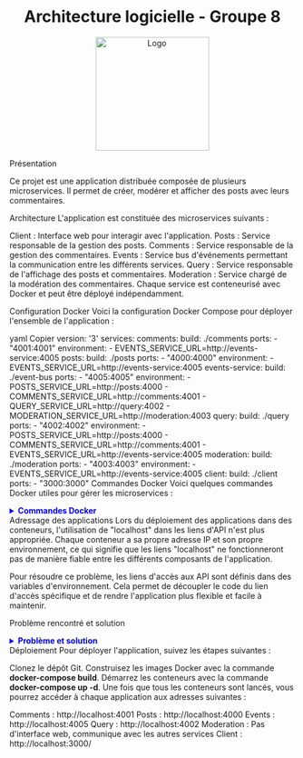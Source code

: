 <h1 align="center">Architecture logicielle - Groupe 8</h1> <p align="center"> <img src="https://github.com/your-username/your-repo/blob/main/logo.png" alt="Logo" width="200"> </p>
Présentation

Ce projet est une application distribuée composée de plusieurs microservices. Il permet de créer, modérer et afficher des posts avec leurs commentaires.

Architecture
L'application est constituée des microservices suivants :

Client : Interface web pour interagir avec l'application.
Posts : Service responsable de la gestion des posts.
Comments : Service responsable de la gestion des commentaires.
Events : Service bus d'événements permettant la communication entre les différents services.
Query : Service responsable de l'affichage des posts et commentaires.
Moderation : Service chargé de la modération des commentaires.
Chaque service est conteneurisé avec Docker et peut être déployé indépendamment.

Configuration Docker
Voici la configuration Docker Compose pour déployer l'ensemble de l'application :

yaml
Copier
version: '3'
services:
  comments:
    build: ./comments
    ports:
      - "4001:4001"
    environment:
      - EVENTS_SERVICE_URL=http://events-service:4005
  posts:
    build: ./posts
    ports:
      - "4000:4000"
    environment:
      - EVENTS_SERVICE_URL=http://events-service:4005
  events-service:
    build: ./event-bus
    ports:
      - "4005:4005"
    environment:
      - POSTS_SERVICE_URL=http://posts:4000
      - COMMENTS_SERVICE_URL=http://comments:4001
      - QUERY_SERVICE_URL=http://query:4002
      - MODERATION_SERVICE_URL=http://moderation:4003
  query:
    build: ./query
    ports:
      - "4002:4002"
    environment:
      - POSTS_SERVICE_URL=http://posts:4000
      - COMMENTS_SERVICE_URL=http://comments:4001
      - EVENTS_SERVICE_URL=http://events-service:4005
  moderation:
    build: ./moderation
    ports:
      - "4003:4003"
    environment:
      - EVENTS_SERVICE_URL=http://events-service:4005
  client:
    build: ./client
    ports:
      - "3000:3000"
Commandes Docker
Voici quelques commandes Docker utiles pour gérer les microservices :

<details> <summary style="color: blue; font-weight: bold;">Commandes Docker</summary>
Lancer un seul service (par exemple, posts) :
sql
Copier
docker-compose start posts
Arrêter un service sans arrêter les autres :
arduino
Copier
docker-compose stop posts
Relancer une nouvelle version sans arrêter les conteneurs en cours d'exécution :
css
Copier
docker-compose up -d --force-recreate
Arrêter tous les conteneurs :
Copier
docker-compose down
</details>
Adressage des applications
Lors du déploiement des applications dans des conteneurs, l'utilisation de "localhost" dans les liens d'API n'est plus appropriée. Chaque conteneur a sa propre adresse IP et son propre environnement, ce qui signifie que les liens "localhost" ne fonctionneront pas de manière fiable entre les différents composants de l'application.

Pour résoudre ce problème, les liens d'accès aux API sont définis dans des variables d'environnement. Cela permet de découpler le code du lien d'accès spécifique et de rendre l'application plus flexible et facile à maintenir.

Problème rencontré et solution
<details> <summary style="color: blue; font-weight: bold;">Problème et solution</summary>
Un problème a été rencontré avec le service "Query" qui renvoyait toujours une liste vide au lieu des posts et commentaires qui avaient été créés. Cela était dû au fait que les événements n'étaient chargés qu'au démarrage du service, et que tout événement créé après le démarrage n'était pas pris en compte.

La solution a été de recharger les événements avant de renvoyer les posts, afin que la variable "posts" soit correctement remplie.

</details>
Déploiement
Pour déployer l'application, suivez les étapes suivantes :

Clonez le dépôt Git.
Construisez les images Docker avec la commande **docker-compose build**.
Démarrez les conteneurs avec la commande **docker-compose up -d**.
Une fois que tous les conteneurs sont lancés, vous pourrez accéder à chaque application aux adresses suivantes :

Comments : http://localhost:4001
Posts : http://localhost:4000
Events : http://localhost:4005
Query : http://localhost:4002
Moderation : Pas d'interface web, communique avec les autres services
Client : http://localhost:3000/